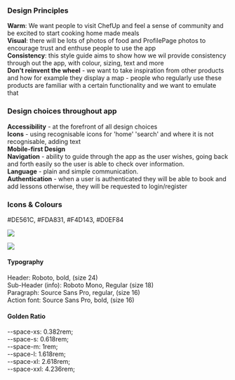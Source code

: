 ### Design Principles

**Warm**: We want people to visit ChefUp and feel a sense of community and be excited to start cooking home made meals <br />
**Visual**: there will be lots of photos of food and ProfilePage photos to encourage trust and enthuse people to use the app <br />
**Consistency**: this style guide aims to show how we wil provide consistency through out the app, with colour, sizing, text and more <br />
**Don't reinvent the wheel** - we want to take inspiration from other products and how for example they display a map - people who regularly use these products are familiar with a certain functionality and we want to emulate that <br />


### Design choices throughout app

**Accessibility** - at the forefront of all design choices  <br />
**Icons** - using recognisable icons for 'home' 'search' and where it is not recognisable, adding text  <br />
**Mobile-first Design**  <br />
**Navigation** - ability to guide through the app as the user wishes, going back and forth easily so the user is able to check over information.  <br />
**Language** - plain and simple communication.  <br />
**Authentication** - when a user is authenticated they will be able to book and add lessons otherwise, they will be requested to login/register  <br /> 

### Icons & Colours

#DE561C, #FDA831, #F4D143, #D0EF84

![](https://i.imgur.com/4CSMxOx.png)

![](https://i.imgur.com/MR6TrYA.png)

#### Typography
Header: Roboto, bold, (size 24) <br />
Sub-Header (info): Roboto Mono, Regular (size 18)  <br />
Paragraph: Source Sans Pro, regular, (size 16)  <br />
Action font: Source Sans Pro, bold, (size 16)  <br />



#### Golden Ratio 
--space-xs: 0.382rem; <br />
--space-s: 0.618rem; <br />
--space-m: 1rem; <br />
--space-l: 1.618rem; <br />
--space-xl: 2.618rem; <br />
--space-xxl: 4.236rem; <br />
